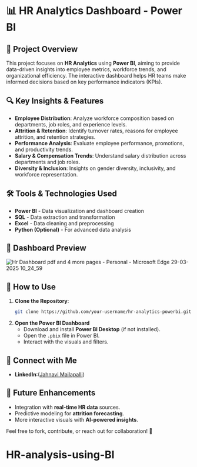 # 📊 HR Analytics Dashboard - Power BI

## 📝 Project Overview
This project focuses on **HR Analytics** using **Power BI**, aiming to provide data-driven insights into employee metrics, workforce trends, and organizational efficiency. The interactive dashboard helps HR teams make informed decisions based on key performance indicators (KPIs).

## 🔍 Key Insights & Features
- **Employee Distribution**: Analyze workforce composition based on departments, job roles, and experience levels.
- **Attrition & Retention**: Identify turnover rates, reasons for employee attrition, and retention strategies.
- **Performance Analysis**: Evaluate employee performance, promotions, and productivity trends.
- **Salary & Compensation Trends**: Understand salary distribution across departments and job roles.
- **Diversity & Inclusion**: Insights on gender diversity, inclusivity, and workforce representation.

## 🛠 Tools & Technologies Used
- **Power BI** - Data visualization and dashboard creation
- **SQL** - Data extraction and transformation
- **Excel** - Data cleaning and preprocessing
- **Python (Optional)** - For advanced data analysis

## 📌 Dashboard Preview
![Hr Dashboard pdf and 4 more pages - Personal - Microsoft​ Edge 29-03-2025 10_24_59](https://github.com/user-attachments/assets/416fba68-1ffe-43b7-aaaf-2dda08cf0665)


## 🚀 How to Use
1. **Clone the Repository**:
   ```bash
   git clone https://github.com/your-username/hr-analytics-powerbi.git
   ```
2. **Open the Power BI Dashboard**
   - Download and install **Power BI Desktop** (if not installed).
   - Open the `.pbix` file in Power BI.
   - Interact with the visuals and filters.

## 🔗 Connect with Me
- **LinkedIn**:([Jahnavi Mailapalli](https://www.linkedin.com/in/mailapalli-jahnavi?utm_source=share&utm_campaign=share_via&utm_content=profile&utm_medium=android_app))


## 📌 Future Enhancements
- Integration with **real-time HR data** sources.
- Predictive modeling for **attrition forecasting**.
- More interactive visuals with **AI-powered insights**.

Feel free to fork, contribute, or reach out for collaboration! 🚀

# HR-analysis-using-BI
